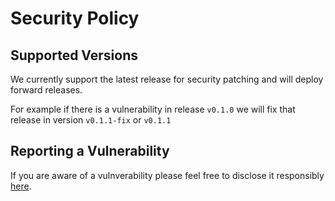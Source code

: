 # Security Policy

## Supported Versions

We currently support the latest release for security patching and will deploy forward releases.

For example if there is a vulnerability in release `v0.1.0` we will fix that release in version `v0.1.1-fix` or `v0.1.1`

## Reporting a Vulnerability

If you are aware of a vulnverability please feel free to disclose it responsibly [here](https://github.com/ksoclabs/kbom/security/advisories/new).
